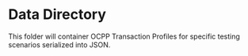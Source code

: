 # Data Directory

This folder will container OCPP Transaction Profiles for specific testing scenarios serialized into JSON.